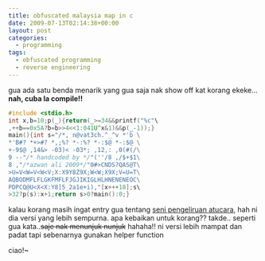 ```yaml
---
title: obfuscated malaysia map in c
date: 2009-07-13T02:14:38+00:00
layout: post
categories:
  - programming
tags:
  - obfuscated programming
  - reverse engineering
---
```


gua ada satu benda menarik yang gua saja nak show off kat korang ekeke... **nah, cuba la compile!!**

```cpp
#include <stdio.h>
int x,b=10;p(_){return(_>=34&&printf("%c"\
,++b==0x5A?b=b>>4<<1:041U^x&1)&&p(_-1));}
main(){int s="/*, n@vat3ch.^_^v *'b \
*'B#? *+>#? *,;%? *-:%? *-:$@ *-:$@ \
+-9$@ ,14&> -03)< -03*; ,12,: ,0(#(/\
9 --"/* handcoded by */"(''/8 ,/$+$1\
8 ,"/*azwan ali 2009*/"0#>CNDS?QAS@T\
>U=V<W=V<W<V;X:X9Y8Z9X;W<W;X9X;V=U=T\
AQBODMFLFLGKFMFLFJGJIKIGLHLHNENENEOC\
PDPCQ@U<X<X:Y8]5_2a1e+i),"[x+++18];s\
>32?p(s):x+1;return s>0?main():0;}
```

kalau korang masih ingat entry gua tentang [seni pengeliruan atucara](https://wea.my/entry/the-art-of-programming/), hah ni dia versi yang lebih sempurna. apa kebaikan untuk korang?? takde.. seperti gua kata..~~saje nak menunjuk nunjuk~~ hahaha!!
ni versi lebih mampat dan padat tapi sebenarnya gunakan helper function

ciao!~
